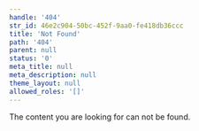 ```yaml
---
handle: '404'
str_id: 46e2c904-50bc-452f-9aa0-fe418db36ccc
title: 'Not Found'
path: '404'
parent: null
status: '0'
meta_title: null
meta_description: null
theme_layout: null
allowed_roles: '[]'
---
```

The content you are looking for can not be found.
